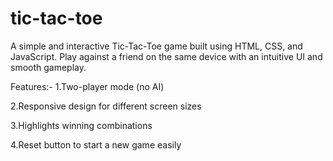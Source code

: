 # tic-tac-toe
A simple and interactive Tic-Tac-Toe game built using HTML, CSS, and JavaScript.
Play against a friend on the same device with an intuitive UI and smooth gameplay.

Features:-
1.Two-player mode (no AI)

2.Responsive design for different screen sizes

3.Highlights winning combinations

4.Reset button to start a new game easily
